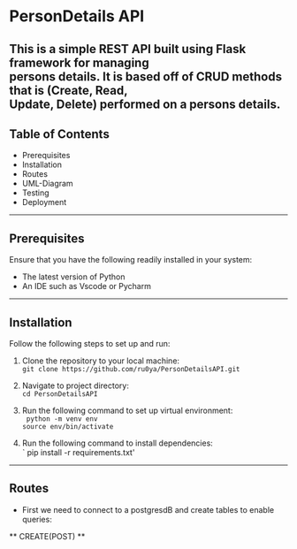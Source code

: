 # PersonDetails API
This is a simple REST API built using Flask framework for managing  
persons details. It is based off of CRUD methods that is (Create, Read,  
Update, Delete) performed on a persons details.
---------------------------
## Table of Contents
- Prerequisites  
- Installation  
- Routes  
- UML-Diagram  
- Testing
- Deployment  

------------------  
## Prerequisites  
Ensure that you have the following readily installed in your system:  
- The latest version of Python  
- An IDE such as Vscode or Pycharm   

-----------------------------------
## Installation  
Follow the following steps to set up and run:  
1. Clone the repository to your local machine:  
`git clone https://github.com/ru0ya/PersonDetailsAPI.git`  

2. Navigate to project directory:  
`cd PersonDetailsAPI`  

3. Run the following command to set up virtual environment:  
` python -m venv env`  
`source env/bin/activate`  

4. Run the following command to install dependencies:  
` pip install -r requirements.txt'

------------------
## Routes  
- First we need to connect to a postgresdB and create tables to enable queries:  

** CREATE(POST) **  





